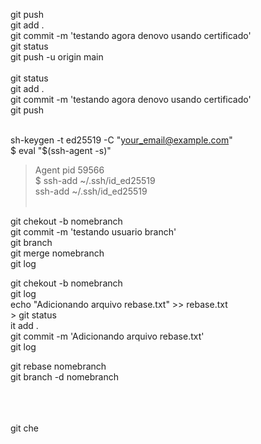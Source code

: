 git push <br>
git add . <br>
git commit -m 'testando agora denovo usando certificado'<br>
git status<br>
git push -u origin main<br>
<br>
git status<br>
git add .<br>
git commit -m 'testando agora denovo usando certificado'<br>
git push<br><br>


sh-keygen -t ed25519 -C "your_email@example.com"<br>
$ eval "$(ssh-agent -s)"<br>
> Agent pid 59566 <br>
$ ssh-add ~/.ssh/id_ed25519 <br>
ssh-add ~/.ssh/id_ed25519 <br><br>


git chekout -b nomebranch <br>
git commit -m 'testando usuario branch'<br>
git branch <br>
git merge nomebranch <br>
git log <br>

git chekout -b nomebranch <br>
git log <br>
echo "Adicionando arquivo rebase.txt" >> rebase.txt <br>>
git status <br>
it add .<br>
git commit -m 'Adicionando arquivo rebase.txt'<br>
git log <br>

git rebase nomebranch <br>
git branch -d nomebranch <br>
<br>

<br>
<br>
git che<br>
<br>